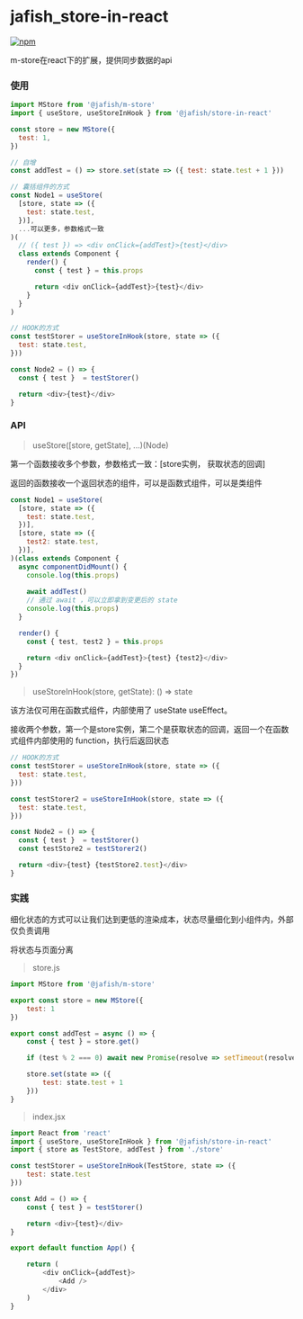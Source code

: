 # jafish_store-in-react

[![npm](https://img.shields.io/npm/v/@jafish/store-in-react)](https://www.npmjs.com/package/@jafish/store-in-react)

m-store在react下的扩展，提供同步数据的api

### 使用

```js
import MStore from '@jafish/m-store'
import { useStore, useStoreInHook } from '@jafish/store-in-react'

const store = new MStore({
  test: 1,
})

// 自增
const addTest = () => store.set(state => ({ test: state.test + 1 }))

// 囊括组件的方式
const Node1 = useStore(
  [store, state => ({
    test: state.test,
  })],
  ...可以更多，参数格式一致
)(
  // ({ test }) => <div onClick={addTest}>{test}</div>
  class extends Component {
    render() {
      const { test } = this.props

      return <div onClick={addTest}>{test}</div>
    }
  }
)

// HOOK的方式
const testStorer = useStoreInHook(store, state => ({
  test: state.test,
}))

const Node2 = () => {
  const { test }  = testStorer()

  return <div>{test}</div>
}
```

### API

> useStore([store, getState], ...)(Node)

第一个函数接收多个参数，参数格式一致：[store实例， 获取状态的回调]

返回的函数接收一个返回状态的组件，可以是函数式组件，可以是类组件

```js
const Node1 = useStore(
  [store, state => ({
    test: state.test,
  })],
  [store, state => ({
    test2: state.test,
  })],
)(class extends Component {
  async componentDidMount() {
    console.log(this.props)
    
    await addTest()
    // 通过 await ，可以立即拿到变更后的 state
    console.log(this.props)
  }

  render() {
    const { test, test2 } = this.props

    return <div onClick={addTest}>{test} {test2}</div>
  }
})
```

> useStoreInHook(store, getState): () => state

该方法仅可用在函数式组件，内部使用了 useState useEffect。

接收两个参数，第一个是store实例，第二个是获取状态的回调，返回一个在函数式组件内部使用的 function，执行后返回状态

```js
// HOOK的方式
const testStorer = useStoreInHook(store, state => ({
  test: state.test,
}))

const testStorer2 = useStoreInHook(store, state => ({
  test: state.test,
}))

const Node2 = () => {
  const { test }  = testStorer()
  const testStore2 = testStorer2()

  return <div>{test} {testStore2.test}</div>
}
```

### 实践

细化状态的方式可以让我们达到更低的渲染成本，状态尽量细化到小组件内，外部仅负责调用

将状态与页面分离

> store.js

```js
import MStore from '@jafish/m-store'

export const store = new MStore({
    test: 1
})

export const addTest = async () => {
    const { test } = store.get()

    if (test % 2 === 0) await new Promise(resolve => setTimeout(resolve, 500))

    store.set(state => ({
        test: state.test + 1
    }))
}
```

> index.jsx

```js
import React from 'react'
import { useStore, useStoreInHook } from '@jafish/store-in-react'
import { store as TestStore, addTest } from './store'

const testStorer = useStoreInHook(TestStore, state => ({
    test: state.test
}))

const Add = () => {
    const { test } = testStorer()

    return <div>{test}</div>
}

export default function App() {

    return (
        <div onClick={addTest}>
            <Add />
        </div>
    )
}
```


